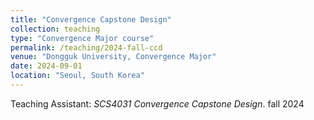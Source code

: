 ```yaml
---
title: "Convergence Capstone Design"
collection: teaching
type: "Convergence Major course"
permalink: /teaching/2024-fall-ccd
venue: "Dongguk University, Convergence Major"
date: 2024-09-01
location: "Seoul, South Korea"
---
```


Teaching Assistant: _SCS4031 Convergence Capstone Design_. fall 2024
